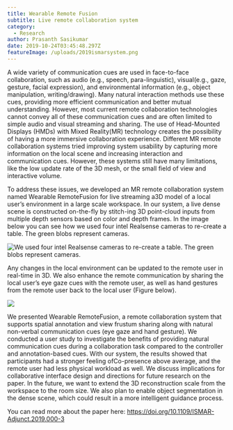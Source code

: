 ```yaml
---
title: Wearable Remote Fusion
subtitle: Live remote collaboration system
category:
  - Research
author: Prasanth Sasikumar
date: 2019-10-24T03:45:48.297Z
featureImage: /uploads/2019ismarsystem.png
---
```

A wide variety of communication cues are used in face-to-face collaboration, such as audio (e.g., speech, para-linguistic), visual(e.g., gaze, gesture, facial expression), and environmental information (e.g., object manipulation, writing/drawing). Many natural interaction methods use these cues, providing more efficient communication and better mutual understanding. However, most current remote collaboration technologies cannot convey all of these communication cues and are often limited to simple audio and visual streaming and sharing. The use of Head-Mounted Displays (HMDs) with Mixed Reality(MR) technology creates the possibility of having a more immersive collaboration experience. Different MR remote collaboration systems tried improving system usability by capturing more information on the local scene and increasing interaction and communication cues. However, these systems still have many limitations, like the low update rate of the 3D mesh, or the small field of view and interactive volume.

To address these issues, we developed an MR remote collaboration system named Wearable RemoteFusion for live streaming a3D model of a local user’s environment in a large scale workspace. In our system, a live dense scene is constructed on-the-fly by stitch-ing 3D point-cloud inputs from multiple depth sensors based on color and depth frames. In the image below you can see how we used four intel Realsense cameras to re-create a table. The green blobs represent cameras.

![We used four intel Realsense cameras to re-create a table. The green blobs represent cameras.](/uploads/livescenestiching.jpg "Reconstructed Table")



Any changes in the local environment can be updated to the remote user in real-time in 3D. We also enhance the remote communication by sharing the local user’s eye gaze cues with the remote user, as well as hand gestures from the remote user back to the local user (Figure below).

![](/uploads/2019ismarsystem.png)



We presented Wearable RemoteFusion, a remote collaboration system that supports spatial annotation and view frustum sharing along with natural non-verbal communication cues (eye gaze and hand gesture). We conducted a user study to investigate the benefits of providing natural communication cues during a collaboration task compared to the controller and annotation-based cues. With our system, the results showed that participants had a stronger feeling ofCo-presence above average, and the remote user had less physical workload as well. We discuss implications for collaborative interface design and directions for future research on the paper. In the future, we want to extend the 3D reconstruction scale from the workspace to the room size. We also plan to enable object segmentation in the dense scene, which could result in a more intelligent guidance process.

You can read more about the paper here: <https://doi.org/10.1109/ISMAR-Adjunct.2019.000-3>
